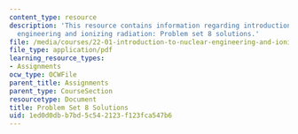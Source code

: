 ```yaml
---
content_type: resource
description: 'This resource contains information regarding introduction to nuclear
  engineering and ionizing radiation: Problem set 8 solutions.'
file: /media/courses/22-01-introduction-to-nuclear-engineering-and-ionizing-radiation-fall-2016/1ed0d0dbb7bd5c542123f123fca547b6_MIT22_01F16_ProblemSet8Sol.pdf
file_type: application/pdf
learning_resource_types:
- Assignments
ocw_type: OCWFile
parent_title: Assignments
parent_type: CourseSection
resourcetype: Document
title: Problem Set 8 Solutions
uid: 1ed0d0db-b7bd-5c54-2123-f123fca547b6
---
```

